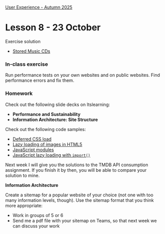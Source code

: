[User Experience - Autumn 2025](https://github.com/arturomorarioja-kea/WD_UX_E25/blob/main/README.md)

# Lesson 8 - 23 October

Exercise solution
- [Stored Music CDs](https://github.com/arturomorarioja/js_stored_music_cds_solution)

### In-class exercise
Run performance tests on your own websites and on public websites. Find performance errors and fix them.

### Homework
Check out the following slide decks on Itslearning:
- **Performance and Sustainability**
- **Information Architecture: Site Structure**

Check out the following code samples:
- [Deferred CSS load](https://github.com/arturomorarioja/css3_deferred)
- [Lazy loading of images in HTML5](https://github.com/arturomorarioja/html5_lazy_loading)
- [JavaScript modules](https://github.com/arturomorarioja/js_modules)
- [JavaScript lazy loading with `import()`](https://github.com/arturomorarioja/js_import)

Next week I will give you the solutions to the TMDB API consumption assignment. If you finish it by then, you will be able to compare your solution to mine.

**Information Architecture**

Create a sitemap for a popular website of your choice (not one with too many information levels, though). Use the sitemap format that you think more appropriate:
- Work in groups of 5 or 6
- Send me a pdf file with your sitemap on Teams, so that next week we can discuss your work
